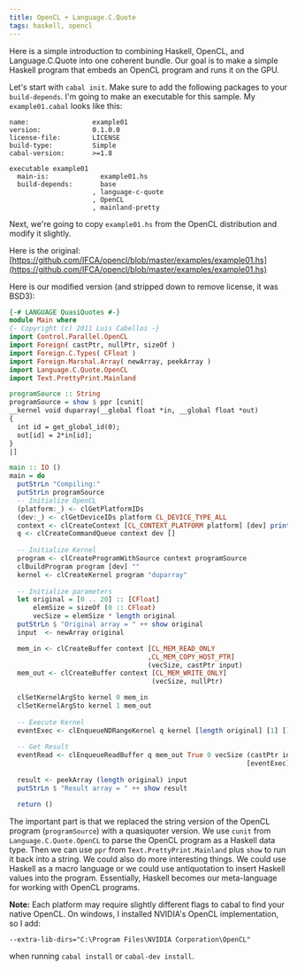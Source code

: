 ```yaml
---
title: OpenCL + Language.C.Quote
tags: haskell, opencl
---
```


Here is a simple introduction to combining Haskell, OpenCL, and
Language.C.Quote into one coherent bundle. Our goal is to make a simple Haskell
program that embeds an OpenCL program and runs it on the GPU.

Let's start with `cabal init`. Make sure to add the following packages to your
`build-depends`. I'm going to make an executable for this sample. My
`example01.cabal` looks like this:

```
name:                example01
version:             0.1.0.0
license-file:        LICENSE
build-type:          Simple
cabal-version:       >=1.8

executable example01
  main-is:             example01.hs
  build-depends:       base
                     , language-c-quote
                     , OpenCL
                     , mainland-pretty
```

Next, we're going to copy `example01.hs` from the OpenCL distribution and modify
it slightly.

Here is the original:
[https://github.com/IFCA/opencl/blob/master/examples/example01.hs](https://github.com/IFCA/opencl/blob/master/examples/example01.hs)

Here is our modified version (and stripped down to remove license, it was BSD3):

``` haskell
{-# LANGUAGE QuasiQuotes #-}
module Main where
{- Copyright (c) 2011 Luis Cabellos -}
import Control.Parallel.OpenCL
import Foreign( castPtr, nullPtr, sizeOf )
import Foreign.C.Types( CFloat )
import Foreign.Marshal.Array( newArray, peekArray )
import Language.C.Quote.OpenCL
import Text.PrettyPrint.Mainland

programSource :: String
programSource = show $ ppr [cunit|
__kernel void duparray(__global float *in, __global float *out)
{
  int id = get_global_id(0);
  out[id] = 2*in[id];
}
|]

main :: IO ()
main = do
  putStrLn "Compiling:"
  putStrLn programSource
  -- Initialize OpenCL
  (platform:_) <- clGetPlatformIDs
  (dev:_) <- clGetDeviceIDs platform CL_DEVICE_TYPE_ALL
  context <- clCreateContext [CL_CONTEXT_PLATFORM platform] [dev] print
  q <- clCreateCommandQueue context dev []
  
  -- Initialize Kernel
  program <- clCreateProgramWithSource context programSource
  clBuildProgram program [dev] ""
  kernel <- clCreateKernel program "duparray"
  
  -- Initialize parameters
  let original = [0 .. 20] :: [CFloat]
      elemSize = sizeOf (0 :: CFloat)
      vecSize = elemSize * length original
  putStrLn $ "Original array = " ++ show original
  input  <- newArray original

  mem_in <- clCreateBuffer context [CL_MEM_READ_ONLY
                                   ,CL_MEM_COPY_HOST_PTR]
                                   (vecSize, castPtr input)  
  mem_out <- clCreateBuffer context [CL_MEM_WRITE_ONLY]
                                    (vecSize, nullPtr)

  clSetKernelArgSto kernel 0 mem_in
  clSetKernelArgSto kernel 1 mem_out
  
  -- Execute Kernel
  eventExec <- clEnqueueNDRangeKernel q kernel [length original] [1] []
  
  -- Get Result
  eventRead <- clEnqueueReadBuffer q mem_out True 0 vecSize (castPtr input)
                                                            [eventExec]
  
  result <- peekArray (length original) input
  putStrLn $ "Result array = " ++ show result

  return ()
```

The important part is that we replaced the string version of the OpenCL program
(`programSource`) with a quasiquoter version. We use `cunit` from
`Language.C.Quote.OpenCL` to parse the OpenCL program as a Haskell data type.
Then we can use `ppr` from `Text.PrettyPrint.Mainland` plus `show` to run it
back into a string. We could also do more interesting things. We could use
Haskell as a macro language or we could use antiquotation to insert Haskell
values into the program. Essentially, Haskell becomes our meta-language for
working with OpenCL programs.

**Note:** Each platform may require slightly different flags to cabal to find
your native OpenCL. On windows, I installed NVIDIA's OpenCL implementation, so
I add:

    --extra-lib-dirs="C:\Program Files\NVIDIA Corporation\OpenCL"

when running `cabal install` or `cabal-dev install`.

